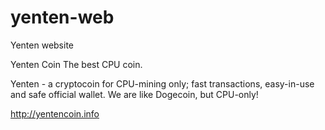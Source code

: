 # yenten-web
Yenten website

Yenten Coin
The best CPU coin.

Yenten - a cryptocoin for CPU-mining only; 
fast transactions, easy-in-use and safe official wallet. We are like Dogecoin, but CPU-only!

http://yentencoin.info

